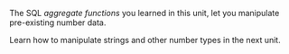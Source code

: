 The SQL _aggregate functions_ you learned in this unit, let you manipulate pre-existing number data. 

Learn how to manipulate strings and other number types in the next unit.